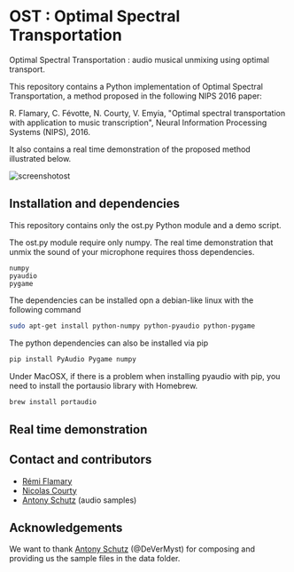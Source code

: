 # OST : Optimal Spectral Transportation
Optimal Spectral Transportation : audio musical unmixing using optimal transport.


This repository contains a Python implementation of Optimal Spectral Transportation, a method proposed in the following NIPS 2016 paper:

R. Flamary, C. Févotte, N. Courty, V. Emyia, "Optimal spectral transportation with application to music transcription", Neural Information Processing Systems (NIPS), 2016.

It also contains a real time demonstration of the proposed method illustrated below.

![screenshotost](https://cloud.githubusercontent.com/assets/1386873/19514575/4e47232a-95f4-11e6-9cd2-3e426d645433.png)


## Installation and dependencies

This repository contains only the ost.py Python module and a demo script.

The ost.py module require only numpy. The real time demonstration that unmix the sound of your microphone requires thoss dependencies.

```
numpy
pyaudio
pygame
```

The dependencies can be installed opn a debian-like linux with the following command

```bash
sudo apt-get install python-numpy python-pyaudio python-pygame
```

The python dependencies can also be installed via pip

```bash
pip install PyAudio Pygame numpy
```

Under MacOSX, if there is a problem when installing pyaudio with pip, you need to install the portausio library with Homebrew.
```bash
brew install portaudio
```


## Real time demonstration

## Contact and contributors

* [Rémi Flamary](http://remi.flamary.com/)
* [Nicolas Courty](http://people.irisa.fr/Nicolas.Courty/)
* [Antony Schutz](http://www.antonyschutz.com/) (audio samples)

## Acknowledgements

We want to thank [Antony Schutz](http://www.antonyschutz.com/) (@DeVerMyst) for composing and providing us the sample files in the data folder.
